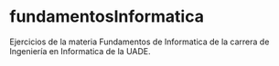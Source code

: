 # fundamentosInformatica
Ejercicios de la materia Fundamentos de Informatica de la carrera de Ingeniería en Informatica de la UADE.
